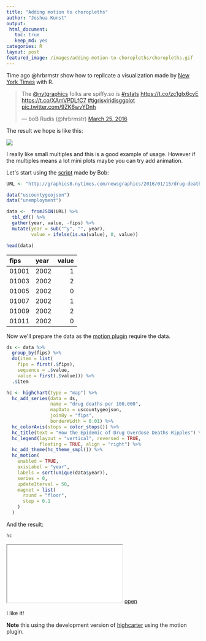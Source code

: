 ```yaml
---
title: "Adding motion to choropleths"
author: "Joshua Kunst"
output:
 html_document:
   toc: true
   keep_md: yes
categories: R
layout: post
featured_image: /images/adding-motion-to-choropleths/choropleths.gif
---
```




Time ago @hrbrmstr show how to replicate a visualization made by 
[New York Times](http://www.nytimes.com/interactive/2016/01/07/us/drug-overdose-deaths-in-the-us.html?_r=0) 
with R.

<blockquote class="twitter-tweet" data-lang="en"><p lang="en" dir="ltr">The <a href="https://twitter.com/nytgraphics">@nytgraphics</a> folks are spiffy.so is <a href="https://twitter.com/hashtag/rstats?src=hash">#rstats</a> <a href="https://t.co/zc1gIx6cyE">https://t.co/zc1gIx6cyE</a> <a href="https://t.co/XAmVPDLfC7">https://t.co/XAmVPDLfC7</a> <a href="https://twitter.com/hashtag/tigrisviridisggplot?src=hash">#tigrisviridisggplot</a> <a href="https://t.co/9ZK6wvYDnh">pic.twitter.com/9ZK6wvYDnh</a></p>&mdash; boB Rudis (@hrbrmstr) <a href="https://twitter.com/hrbrmstr/status/713183027816439808">March 25, 2016</a></blockquote>
<script async src="http://platform.twitter.com/widgets.js" charset="utf-8"></script>

The result we hope is like this:

![](/images/adding-motion-to-choropleths/choropleths.gif)

I really like small multiples and this is a good example of usage. However if the 
multiples means a lot mini plots maybe you can try add animation. 

Let's start using the [script](https://gist.github.com/hrbrmstr/a61991ebd8f4f49ce739) made by Bob:



```r
URL <- "http://graphics8.nytimes.com/newsgraphics/2016/01/15/drug-deaths/c23ba79c9c9599a103a8d60e2329be1a9b7d6994/data.json"

data("uscountygeojson")
data("unemployment")

data <-  fromJSON(URL) %>% 
  tbl_df() %>% 
  gather(year, value, -fips) %>% 
  mutate(year = sub("^y", "", year),
         value = ifelse(is.na(value), 0, value))

head(data)
```



|fips  |year | value|
|:-----|:----|-----:|
|01001 |2002 |     1|
|01003 |2002 |     2|
|01005 |2002 |     0|
|01007 |2002 |     1|
|01009 |2002 |     2|
|01011 |2002 |     0|


Now we'll prepare the data as the [motion plugin](http://www.highcharts.com/plugin-registry/single/40/Motion) 
require the data.



```r
ds <- data %>% 
  group_by(fips) %>% 
  do(item = list(
    fips = first(.$fips),
    sequence = .$value,
    value = first(.$value))) %>% 
  .$item

hc <- highchart(type = "map") %>% 
  hc_add_series(data = ds,
                name = "drug deaths per 100,000",
                mapData = uscountygeojson,
                joinBy = "fips",
                borderWidth = 0.01) %>% 
  hc_colorAxis(stops = color_stops()) %>%  
  hc_title(text = "How the Epidemic of Drug Overdose Deaths Ripples") %>% 
  hc_legend(layout = "vertical", reversed = TRUE,
            floating = TRUE, align = "right") %>% 
  hc_add_theme(hc_theme_smpl()) %>% 
  hc_motion(
    enabled = TRUE,
    axisLabel = "year",
    labels = sort(unique(data$year)),
    series = 0,
    updateIterval = 50,
    magnet = list(
      round = "floor",
      step = 0.1
    )
  )
```


And the result:


```r
hc
```

<iframe src="/htmlwidgets/adding-motion-to-choropleths/highchart_nywmcrl.html"></iframe> <a href="/htmlwidgets/adding-motion-to-choropleths/highchart_nywmcrl.html" target="_blank">open</a>


I like it!

**Note** this using the development version of [highcarter](http://jkunst.com/highcharter/)
using the motion plugin. 

